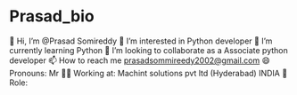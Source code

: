 # Prasad_bio

👋 Hi, I’m @Prasad Somireddy
👀 I’m interested in Python developer
🌱 I’m currently learning Python 
💞️ I’m looking to collaborate as a Associate python developer
📫 How to reach me prasadsommireedy2002@gmail.com
😄 Pronouns: Mr
🐱‍💻 Working at: Machint solutions pvt ltd (Hyderabad) INDIA
👀 Role:
